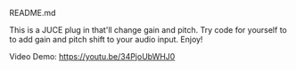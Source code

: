 README.md

This is a JUCE plug in that'll change gain and pitch. Try code for yourself to to add gain and pitch shift to your audio input. Enjoy!

Video Demo: https://youtu.be/34PjoUbWHJ0
